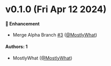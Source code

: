 # v0.1.0 (Fri Apr 12 2024)

#### 🚀 Enhancement

- Merge Alpha Branch [#3](https://github.com/MostlyWhat/Strik3r/pull/3) ([@MostlyWhat](https://github.com/MostlyWhat))

#### Authors: 1

- MostlyWhat ([@MostlyWhat](https://github.com/MostlyWhat))
